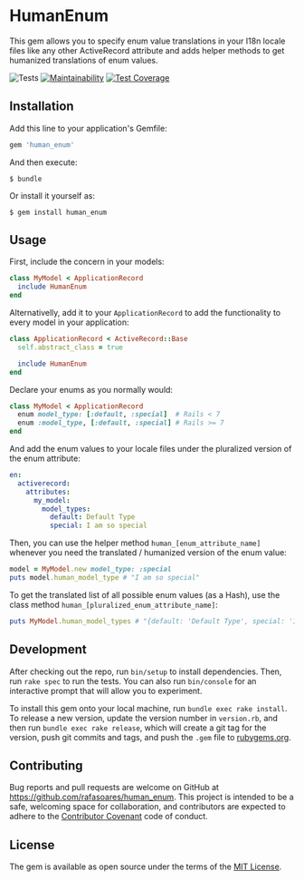 # HumanEnum

This gem allows you to specify enum value translations in your I18n locale files like any other ActiveRecord attribute and adds helper methods to get humanized translations of enum values.

![Tests](https://github.com/rafasoares/human_enum/workflows/Tests/badge.svg)
[![Maintainability](https://api.codeclimate.com/v1/badges/b1caef25c888cde6688e/maintainability)](https://codeclimate.com/github/rafasoares/human_enum/maintainability)
[![Test Coverage](https://api.codeclimate.com/v1/badges/b1caef25c888cde6688e/test_coverage)](https://codeclimate.com/github/rafasoares/human_enum/test_coverage)

## Installation

Add this line to your application's Gemfile:

```ruby
gem 'human_enum'
```

And then execute:

    $ bundle

Or install it yourself as:

    $ gem install human_enum

## Usage

First, include the concern in your models:

```ruby
class MyModel < ApplicationRecord
  include HumanEnum
end
```

Alternativelly, add it to your `ApplicationRecord` to add the functionality to every model in your application:

```ruby
class ApplicationRecord < ActiveRecord::Base
  self.abstract_class = true

  include HumanEnum
end
```

Declare your enums as you normally would:

```ruby
class MyModel < ApplicationRecord
  enum model_type: [:default, :special]  # Rails < 7
  enum :model_type, [:default, :special] # Rails >= 7
end
```

And add the enum values to your locale files under the pluralized version of the enum attribute:

```yaml
en:
  activerecord:
    attributes:
      my_model:
        model_types:
          default: Default Type
          special: I am so special
```

Then, you can use the helper method `human_[enum_attribute_name]` whenever you need the translated / humanized version of the enum value:

```ruby
model = MyModel.new model_type: :special
puts model.human_model_type # "I am so special"
```

To get the translated list of all possible enum values (as a Hash), use the class method `human_[pluralized_enum_attribute_name]`:

```ruby
puts MyModel.human_model_types # "{default: 'Default Type', special: 'I am so special'}"
```

## Development

After checking out the repo, run `bin/setup` to install dependencies. Then, run `rake spec` to run the tests. You can also run `bin/console` for an interactive prompt that will allow you to experiment.

To install this gem onto your local machine, run `bundle exec rake install`. To release a new version, update the version number in `version.rb`, and then run `bundle exec rake release`, which will create a git tag for the version, push git commits and tags, and push the `.gem` file to [rubygems.org](https://rubygems.org).

## Contributing

Bug reports and pull requests are welcome on GitHub at https://github.com/rafasoares/human_enum. This project is intended to be a safe, welcoming space for collaboration, and contributors are expected to adhere to the [Contributor Covenant](http://contributor-covenant.org) code of conduct.


## License

The gem is available as open source under the terms of the [MIT License](http://opensource.org/licenses/MIT).
